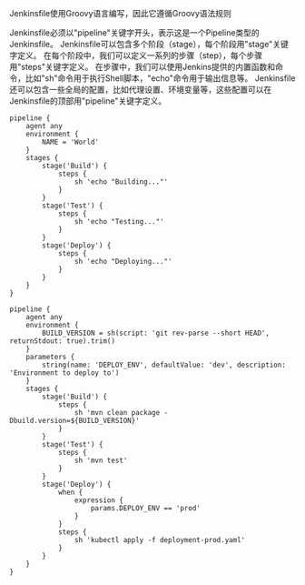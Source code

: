 

Jenkinsfile使用Groovy语言编写，因此它遵循Groovy语法规则



Jenkinsfile必须以"pipeline"关键字开头，表示这是一个Pipeline类型的Jenkinsfile。
Jenkinsfile可以包含多个阶段（stage），每个阶段用"stage"关键字定义。
在每个阶段中，我们可以定义一系列的步骤（step），每个步骤用"steps"关键字定义。
在步骤中，我们可以使用Jenkins提供的内置函数和命令，比如"sh"命令用于执行Shell脚本，"echo"命令用于输出信息等。
Jenkinsfile还可以包含一些全局的配置，比如代理设置、环境变量等，这些配置可以在Jenkinsfile的顶部用"pipeline"关键字定义。


```text
pipeline {
    agent any
    environment {
        NAME = 'World'
    }
    stages {
        stage('Build') {
            steps {
                sh 'echo "Building..."'
            }
        }
        stage('Test') {
            steps {
                sh 'echo "Testing..."'
            }
        }
        stage('Deploy') {
            steps {
                sh 'echo "Deploying..."'
            }
        }
    }
}

```



```text
pipeline {
    agent any
    environment {
        BUILD_VERSION = sh(script: 'git rev-parse --short HEAD', returnStdout: true).trim()
    }
    parameters {
        string(name: 'DEPLOY_ENV', defaultValue: 'dev', description: 'Environment to deploy to')
    }
    stages {
        stage('Build') {
            steps {
                sh 'mvn clean package -Dbuild.version=${BUILD_VERSION}'
            }
        }
        stage('Test') {
            steps {
                sh 'mvn test'
            }
        }
        stage('Deploy') {
            when {
                expression {
                    params.DEPLOY_ENV == 'prod'
                }
            }
            steps {
                sh 'kubectl apply -f deployment-prod.yaml'
            }
        }
    }
}

```








